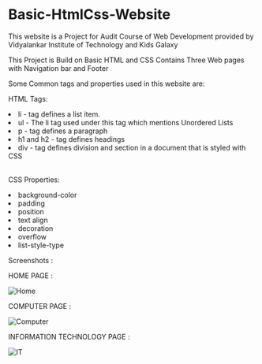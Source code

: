 # Basic-HtmlCss-Website
This website is a Project for Audit Course of Web Development provided by Vidyalankar Institute of Technology and  Kids Galaxy

This Project is Build on Basic HTML and CSS 
Contains Three Web pages with Navigation bar and Footer 

Some Common tags and properties used in this website are:

HTML Tags:
<li>li - tag defines a list item.</li>
<li>ul - The li tag used under this tag which mentions Unordered Lists</li>
<li>p - tag defines a paragraph</li>
<li>h1 and h2 - tag defines headings</li>
<li>div - tag defines division and section in a document that is styled with CSS</li>
<br>

CSS Properties:  
<li>background-color</li>
<li>padding</li>
<li>position</li>
<li>text align</li> 
<li>decoration</li> 
<li>overflow</li>
<li>list-style-type</li>

Screenshots :


HOME PAGE :


![Home](https://user-images.githubusercontent.com/80825073/128835543-a16e6d6a-0b18-4907-82a0-0252ede6a286.JPG)

COMPUTER PAGE :


![Computer](https://user-images.githubusercontent.com/80825073/128835549-04d9fa1b-6486-423e-a4b7-d35b025160ab.JPG)

INFORMATION TECHNOLOGY PAGE :


![IT](https://user-images.githubusercontent.com/80825073/128835554-69a616d6-392b-4356-936c-6aaa5caf32ab.JPG)
